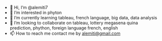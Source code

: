 - 👋 Hi, I’m @alemiti7
- 👀 I’m interested in phyton
- 🌱 I’m currently learning tableau, french language, big data, data analysis
- 💞️ I’m looking to collaborate on tableau, lottery megasena quina prediction, phython, foreign language french, english
- 📫 How to reach me contact me by alemiti@gmail.com

<!---
alemiti7/alemiti7 is a ✨ special ✨ repository because its `README.md` (this file) appears on your GitHub profile.
You can click the Preview link to take a look at your changes.
--->
